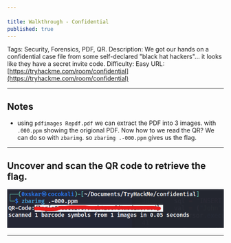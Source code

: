 ```yaml
---

title: Walkthrough - Confidential
published: true
---
```


Tags: Security, Forensics, PDF, QR.
Description: We got our hands on a confidential case file from some self-declared "black hat hackers"... it looks like they have a secret invite code.
Difficulty: Easy
URL: [https://tryhackme.com/room/confidential](https://tryhackme.com/room/confidential)

* * *

## Notes

- using `pdfimages Repdf.pdf` we can extract the PDF into 3 images. with `.000.ppm` showing the origional PDF. Now how to we read the QR? We can do so with `zbarimg`. so `zbarimg .-000.ppm` gives us the flag.

* * * 

## Uncover and scan the QR code to retrieve the flag.

![](/assets/confidential01.png)

* * * 

